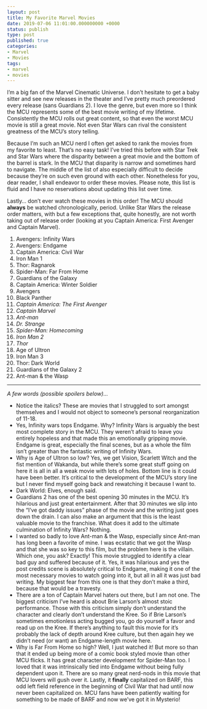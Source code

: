 ```yaml
---
layout: post
title: My Favorite Marvel Movies
date: 2019-07-06 11:01:00.000000000 +0000
status: publish
type: post
published: true
categories:
- Marvel
- Movies
tags:
- marvel
- movies
---
```


I’m a big fan of the Marvel Cinematic Universe. I don’t hesitate to get a baby sitter and see new releases in the theater and I’ve pretty much preordered every release (sans Guardians 2). I love the genre, but even more so I think the MCU represents some of the best movie writing of my lifetime. Consistently the MCU rolls out great content, so that even the worst MCU movie is still a great movie. Not even Star Wars can rival the consistent greatness of the MCU’s story telling.

Because I’m such an MCU nerd I often get asked to rank the movies from my favorite to least. That’s no easy task! I’ve tried this before with Star Trek and Star Wars where the disparity between a great movie and the bottom of the barrel is stark. In the MCU that disparity is narrow and sometimes hard to navigate.  The middle of the list of also especially difficult to decide because they’re on such even ground with each other. Nonetheless for you, dear reader, I shall endeavor to order these movies. Please note, this list is fluid and I have no reservations about updating this list over time.

Lastly… don’t ever watch these movies in this order! The MCU should **always** be watched chronologically, period. Unlike Star Wars the release order matters, with but a few exceptions that, quite honestly, are not worth taking out of release order (looking at you Captain America: First Avenger and Captain Marvel).

1. Avengers: Infinity Wars
2. Avengers: Endgame
3. Captain America: Civil War
4. Iron Man 1
5. Thor: Ragnarok
6. Spider-Man: Far From Home
7. Guardians of the Galaxy
8. Captain America: Winter Soldier
9. Avengers
10. Black Panther
11. *Captain America: The First Avenger*
12. *Captain Marvel*
13. *Ant-man*
14. *Dr. Strange*
15. *Spider-Man: Homecoming*
16. *Iron Man 2*
17. *Thor*
18. Age of Ultron
19. Iron Man 3
20. Thor: Dark World
21. Guardians of the Galaxy 2
22. Ant-man & the Wasp

----

*A few words (possible spoilers below)...*
- Notice the italics? These are movies that I struggled to sort amongst themselves and I would not object to someone’s personal reorganization of 11-18.
- Yes, Infinity wars tops Endgame. Why? Infinity Wars is arguably the best most complete story in the MCU. They weren’t afraid to leave you entirely hopeless and that made this an emotionally gripping movie. Endgame is great, especially the final scenes, but as a whole the film isn’t greater than the fantastic writing of Infinity Wars.
- Why is Age of Ultron so low? Yes, we get Vision, Scarlett Witch and the fist mention of Wakanda, but while there’s some great stuff going on here it is all in all a weak movie with lots of holes. Bottom line is it could have been better. It’s critical to the development of the MCU’s story line but I never find myself going back and rewatching it because I want to.
- Dark World: Elves, enough said.
- Guardians 2 has one of the best opening 30 minutes in the MCU. It’s hilarious and just great entertainment. After that 30 minutes we slip into the “I’ve got daddy issues” phase of the movie and the writing just goes down the drain. I can also make an argument that this is the least valuable movie to the franchise. What does it add to the ultimate culmination of Infinity Wars? Nothing.
- I wanted so badly to love Ant-man & the Wasp, especially since Ant-man has long been a favorite of mine. I was ecstatic that we got the Wasp and that she was so key to this film, but the problem here is the villain. Which one, you ask? Exactly! This movie struggled to identify a clear bad guy and suffered because of it. Yes, it was hilarious and yes the post credits scene is absolutely critical to Endgame, making it one of the most necessary movies to watch going into it, but all in all it was just bad writing. My biggest fear from this one is that they don’t make a third, because that would be a travesty.
- There are a ton of Captain Marvel haters out there, but I am not one. The biggest criticism I’ve heard is about Brie Larson’s almost stoic performance. Those with this criticism simply don’t understand the character and clearly don’t understand the Kree. So if Brie Larson’s sometimes emotionless acting bugged you, go do yourself a favor and read up on the Kree. If there’s anything to fault this movie for it’s probably the lack of depth around Kree culture, but then again hey we didn’t need (or want) an Endgame-length movie here.
- Why is Far From Home so high? Well, I just watched it! But more so than that it ended up being more of a comic book styled movie than other MCU flicks. It has great character development for Spider-Man too. I loved that it was intrinsically tied into Endgame without being fully dependent upon it. There are so many great nerd-nods in this movie that MCU lovers will gush over it. Lastly, it **finally** capitalized on BARF, this odd left field reference in the beginning of Civil War that had until now never been capitalized on. MCU fans have been patiently waiting for something to be made of BARF and now we’ve got it in Mysterio!